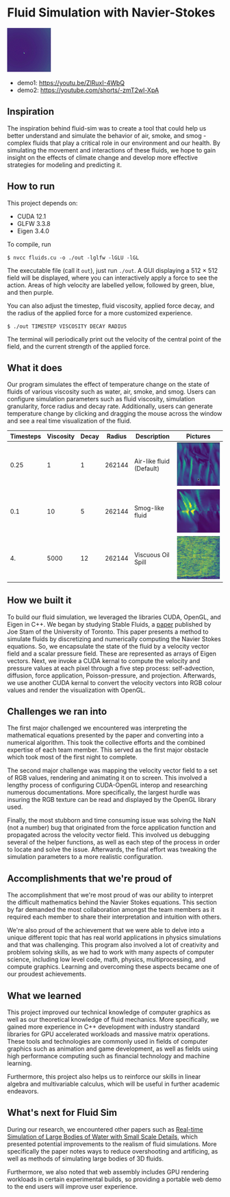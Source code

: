 # Fluid Simulation with Navier-Stokes
![Animated GIF Demo](./Demos/animated.gif)

* demo1: https://youtu.be/ZlRuxI-4WbQ
* demo2: https://youtube.com/shorts/-zmT2wl-XpA

## Inspiration

The inspiration behind fluid-sim was to create a tool that could help us better understand and simulate the behavior of air, smoke, and smog - complex fluids that play a critical role in our environment and our health. By simulating the movement and interactions of these fluids, we hope to gain insight on the effects of climate change and develop more effective strategies for modeling and predicting it.

## How to run

This project depends on:
  - CUDA 12.1
  - GLFW 3.3.8
  - Eigen 3.4.0

To compile, run 

```
$ nvcc fluids.cu -o ./out -lglfw -lGLU -lGL
```

The executable file (call it `out`), just run `./out`. A GUI displaying a 512 × 512 field will be displayed, where you can interactively apply a force to see the action. Areas of high velocity are labelled yellow, followed by green, blue, and then purple.

You can also adjust the timestep, fluid viscosity, applied force decay, and the radius of the applied force for a more customized experience.

```
$ ./out TIMESTEP VISCOSITY DECAY RADIUS
```

The terminal will periodically print out the velocity of the central point of the field, and the current strength of the applied force.

## What it does

Our program simulates the effect of temperature change on the state of fluids of various viscosity such as water, air, smoke, and smog. Users can configure simulation parameters such as fluid viscosity, simulation granularity, force radius and decay rate. Additionally, users can generate temperature change by clicking and dragging the mouse across the window and see a real time visualization of the fluid.

| Timesteps | Viscosity | Decay | Radius | Description              | Pictures             |
| --------- | --------- | ----- | ------ | ------------------------ | -------------------- |
| 0.25      | 1         | 1     | 262144 | Air-like fluid (Default) | ![](./Demos/default) |
| 0.1       | 10        | 5     | 262144 | Smog-like fluid          | ![](./Demos/muddy)   |
| 4.        | 5000      | 12    | 262144 | Viscuous Oil Spill       | ![](./Demos/oilspill)|

## How we built it

To build our fluid simulation, we leveraged the libraries CUDA, OpenGL, and Eigen in C++. We began by studying Stable Fluids, a [paper](https://www.dgp.toronto.edu/public_user/stam/reality/Research/pdf/ns.pdf) published by Joe Stam of the University of Toronto. This paper presents a method to simulate fluids by discretizing and numerically computing the Navier Stokes equations. So, we encapsulate the state of the fluid by a velocity vector field and a scalar pressure field. These are represented as arrays of Eigen vectors. Next, we invoke a CUDA kernal to compute the velocity and pressure values at each pixel through a five step process: self-advection, diffusion, force application, Poisson-pressure, and projection. Afterwards, we use another CUDA kernal to convert the velocity vectors into RGB colour values and render the visualization with OpenGL.

## Challenges we ran into

The first major challenged we encountered was interpreting the mathematical equations presented by the paper and converting into a numerical algorithm. This took the collective efforts and the combined expertise of each team member. This served as the first major obstacle which took most of the first night to complete.

The second major challenge was mapping the velocity vector field to a set of RGB values, rendering and animating it on to screen. This involved a lengthy process of configuring CUDA-OpenGL interop and researching numerous documentations. More specifically, the largest hurdle was insuring the RGB texture can be read and displayed by the OpenGL library used.

Finally, the most stubborn and time consuming issue was solving the NaN (not a number) bug that originated from the force application function and propagated across the velocity vector field. This involved us debugging several of the helper functions, as well as each step of the process in order to locate and solve the issue. Afterwards, the final effort was tweaking the simulation parameters to a more realistic configuration.

## Accomplishments that we're proud of

The accomplishment that we're most proud of was our ability to interpret the difficult mathematics behind the Navier Stokes equations. This section by far demanded the most collaboration amongst the team members as it required each member to share their interpretation and intuition with others.

We're also proud of the achievement that we were able to delve into a unique different topic that has real world applications in physics simulations and that was challenging. This program also involved a lot of creativity and problem solving skills, as we had to work with many aspects of computer science, including low level code, math, physics, multiprocessing, and compute graphics. Learning and overcoming these aspects became one of our proudest achievements.

## What we learned

This project improved our technical knowledge of computer graphics as well as our theoretical knowledge of fluid mechanics. More specifically, we gained more experience in C++ development with industry standard libraries for GPU accelerated workloads and massive matrix operations. These tools and technologies are commonly used in fields of computer graphics such as animation and game development, as well as fields using high performance computing such as financial technology and machine learning.

Furthermore, this project also helps us to reinforce our skills in linear algebra and multivariable calculus, which will be useful in further academic endeavors.

## What's next for Fluid Sim

During our research, we encountered other papers such as [Real-time Simulation of Large Bodies of Water
with Small Scale Details](https://diglib.eg.org/xmlui/bitstream/handle/10.2312/SCA.SCA10.197-206/197-206.pdf?sequence=1&isAllowed=y), which presented potential improvements to the realism of fluid simulations. More specifically the paper notes ways to reduce overshooting and artificing, as well as methods of simulating large bodies of 3D fluids.

Furthermore, we also noted that web assembly includes GPU rendering workloads in certain experimental builds, so providing a portable web demo to the end users will improve user experience.
